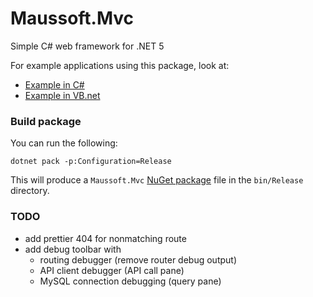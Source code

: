 # Maussoft.Mvc

Simple C# web framework for .NET 5

For example applications using this package, look at:

- [Example in C#](https://github.com/maussoft/mvc-example-cs)
- [Example in VB.net](https://github.com/maussoft/mvc-example-vb)

### Build package

You can run the following:

    dotnet pack -p:Configuration=Release
    
This will produce a `Maussoft.Mvc` [NuGet package](https://www.nuget.org/packages/Maussoft.Mvc/0.9.0) file in the `bin/Release` directory.

### TODO

- add prettier 404 for nonmatching route 
- add debug toolbar with
  - routing debugger (remove router debug output)
  - API client debugger (API call pane)
  - MySQL connection debugging (query pane)
